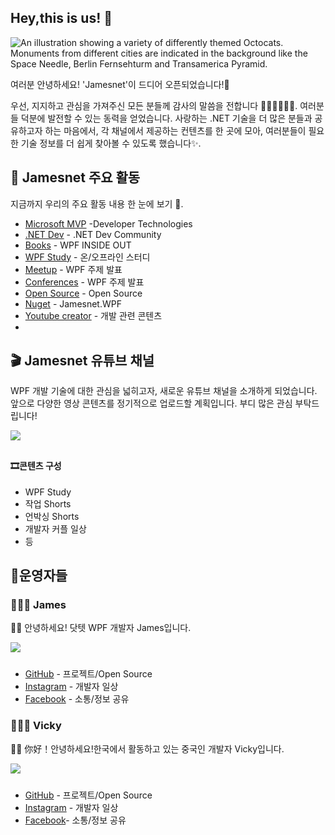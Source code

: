 ## Hey,this is us! 👋

![An illustration showing a variety of differently themed Octocats. Monuments from different cities are indicated in the background like the Space Needle, Berlin Fernsehturm and Transamerica Pyramid.](https://user-images.githubusercontent.com/3369400/133268513-5bfe2f93-4402-42c9-a403-81c9e86934b6.jpeg)

여러분 안녕하세요! 'Jamesnet'이 드디어 오픈되었습니다!🎉

우선, 지지하고 관심을 가져주신 모든 분들께 감사의 말씀을 전합니다 🙇🏻‍♀️🙇🏻‍♂️. 여러분들 덕분에 발전할 수 있는 동력을 얻었습니다. 사랑하는 .NET 기술을 더 많은 분들과 공유하고자 하는 마음에서, 각 채널에서 제공하는 컨텐츠를 한 곳에 모아, 여러분들이 필요한 기술 정보를 더 쉽게 찾아볼 수 있도록 했습니다✨.


## 📝 Jamesnet 주요 활동

지금까지 우리의 주요 활동 내용 한 눈에 보기  🙌.

- [Microsoft MVP](https://mvp.microsoft.com/en-us/PublicProfile/5005210?fullName=Jaewung%20Lee) -Developer Technologies
- [.NET Dev](https://forum.dotnetdev.kr/u/jamesnet214/summary) - .NET Dev Community 
- [Books](https://jamesnet.dev/books) - WPF INSIDE OUT
- [WPF Study](https://github.com/jamesnet214/wpf) - 온/오프라인 스터디
- [Meetup](https://jamesnet.dev/lectures) - WPF 주제 발표
- [Conferences](https://jamesnet.dev/lectures) - WPF 주제 발표 
- [Open Source](https://jamesnet.dev/github) - Open Source
- [Nuget](https://github.com/jamesnet214/jamesnetwpf) - Jamesnet.WPF
- [Youtube creator](https://www.youtube.com/channel/UCjtjzutyfunsXV0T6evc8pA) - 개발 관련 콘텐츠 
- 

## 🎬 Jamesnet 유튜브 채널

WPF 개발 기술에 대한 관심을 넓히고자, 새로운 유튜브 채널을 소개하게 되었습니다. 앞으로 다양한 영상 콘텐츠를 정기적으로 업로드할 계획입니다. 부디 많은 관심 부탁드립니다!

<a href="https://youtube.com/@jamesnet214">
<img src="https://user-images.githubusercontent.com/52397976/234247636-6602e21f-c12c-40f0-8cf7-b552f4bc248a.jpg" style="width: auto; max-width: 360px; margin-bottom: 10px"/>
</a>

#### 🎞콘텐츠 구성 
- WPF Study 
- 작업 Shorts 
- 언박싱 Shorts  
- 개발자 커플 일상
- 등 



## 📍운영자들

### 👨🏻‍💻 James
👋🏻 안녕하세요! 닷텟 WPF 개발자 James입니다. 

<img src="https://user-images.githubusercontent.com/52397976/234251292-b5cd721a-df89-4c88-9965-17c6bb68b65b.png" style="width: auto; max-width: 120px; margin-bottom: 10px"/>

- [GitHub](https://github.com/jamesnet214) - 프로젝트/Open Source
- [Instagram](https://www.instagram.com/jamesnet214/?igshid=YmMyMTA2M2Y%3D) - 개발자 일상
- [Facebook](https://www.facebook.com/jamesnet214) - 소통/정보 공유

### 👩🏻‍💻 Vicky
👋🏻 你好！안녕하세요!한국에서 활동하고 있는 중국인 개발자 Vicky입니다.

<img src="https://user-images.githubusercontent.com/52397976/234255707-ec798738-2550-4f1b-9ec7-57324b4346aa.png" style="width: auto; max-width: 120px; margin-bottom: 10px"/>


- [GitHub](https://github.com/quyang115)  - 프로젝트/Open Source
- [Instagram](https://www.instagram.com/vickyqu115/?igshid=YmMyMTA2M2Y%3D) - 개발자 일상
- [Facebook](https://www.facebook.com/profile.php?id=100091905613316)- 소통/정보 공유

<br/>
